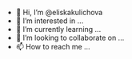 - 👋 Hi, I’m @eliskakulichova
- 👀 I’m interested in ...
- 🌱 I’m currently learning ...
- 💞️ I’m looking to collaborate on ...
- 📫 How to reach me ...

<!---
eliskakulichova/eliskakulichova is a ✨ special ✨ repository because its `README.md` (this file) appears on your GitHub profile.
You can click the Preview link to take a look at your changes.
--->
